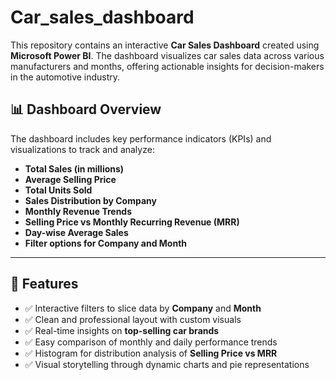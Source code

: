 # Car_sales_dashboard
This repository contains an interactive **Car Sales Dashboard** created using **Microsoft Power BI**. The dashboard visualizes car sales data across various manufacturers and months, offering actionable insights for decision-makers in the automotive industry.

## 📊 Dashboard Overview

The dashboard includes key performance indicators (KPIs) and visualizations to track and analyze:

- **Total Sales (in millions)**
- **Average Selling Price**
- **Total Units Sold**
- **Sales Distribution by Company**
- **Monthly Revenue Trends**
- **Selling Price vs Monthly Recurring Revenue (MRR)**
- **Day-wise Average Sales**
- **Filter options for Company and Month**

---

## 📌 Features

- ✅ Interactive filters to slice data by **Company** and **Month**
- ✅ Clean and professional layout with custom visuals
- ✅ Real-time insights on **top-selling car brands**
- ✅ Easy comparison of monthly and daily performance trends
- ✅ Histogram for distribution analysis of **Selling Price vs MRR**
- ✅ Visual storytelling through dynamic charts and pie representations
